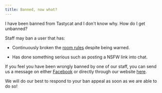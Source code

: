 ```yaml
---
title: Banned, now what?
---
```

I have been banned from Tastycat and I don't know why. How do I get unbanned?

Staff may ban a user that has:

 * Continuously broken the [room rules](/rules) despite being warned.

 * Has done something serious such as posting a NSFW link into chat.


If you feel you have been wrongly banned by one of our staff, you can send us a message on either [Facebook](https://www.facebook.com/TastycatPlugdj) or directly through our website [here](/contact).


We will do our best to respond to your ban appeal as soon as we are able to do so!